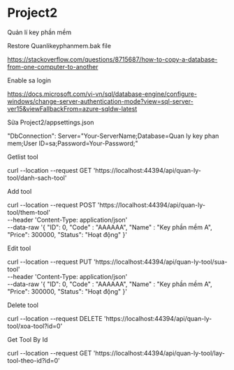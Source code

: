 # Project2
Quản lí key phần mềm

Restore Quanlikeyphanmem.bak file 

https://stackoverflow.com/questions/8715687/how-to-copy-a-database-from-one-computer-to-another

Enable sa login 

https://docs.microsoft.com/vi-vn/sql/database-engine/configure-windows/change-server-authentication-mode?view=sql-server-ver15&viewFallbackFrom=azure-sqldw-latest

Sửa  Project2/appsettings.json 

"DbConnection": Server="Your-ServerName;Database=Quan ly key phan mem;User ID=sa;Password=Your-Password;"

Getlist tool

curl --location --request GET 'https://localhost:44394/api/quan-ly-tool/danh-sach-tool'

Add tool

curl --location --request POST 'https://localhost:44394/api/quan-ly-tool/them-tool' \
--header 'Content-Type: application/json' \
--data-raw '{
    "ID": 0,
    "Code" : "AAAAAA",
    "Name" : "Key phần mềm A",
    "Price": 300000,
     "Status": "Hoạt động"
}'

Edit tool

curl --location --request PUT 'https://localhost:44394/api/quan-ly-tool/sua-tool' \
--header 'Content-Type: application/json' \
--data-raw '{
    "ID": 0,
    "Code" : "AAAAAA",
    "Name" : "Key phần mềm A",
    "Price": 300000,
     "Status": "Hoạt động"
}'

Delete tool

curl --location --request DELETE 'https://localhost:44394/api/quan-ly-tool/xoa-tool?id=0'

Get Tool By Id

curl --location --request GET 'https://localhost:44394/api/quan-ly-tool/lay-tool-theo-id?id=0'
